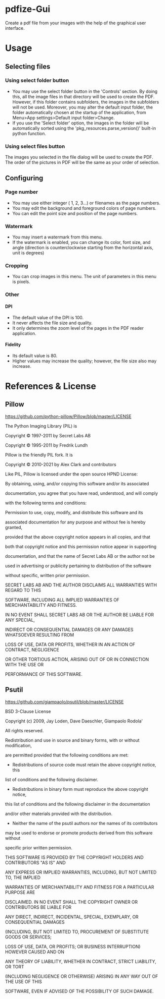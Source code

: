 # pdfize-Gui
Create a pdf file from your images with the help of the graphical user interface.

# Usage
## Selecting files
### Using select folder button
- You may use the select folder button in the 'Controls' section. By doing this, all the image files in that directory will be used to create the PDF. However, if this folder contains subfolders, the images in the subfolders will not be used. Moreover, you may alter the default input folder, the folder automatically chosen at the startup of the application, from Menu>App settings>Default input folder>Change.
- If you use the 'Select folder' option, the images in the folder will be automatically sorted using the 'pkg_resources.parse_version()' built-in python function.
### Using select files button
The images you selected in the file dialog will be used to create the PDF. The order of the pictures in PDF will be the same as your order of selection.
## Configuring
### Page number
- You may use either integer ( 1, 2, 3...) or filenames as the page numbers.
- You may edit the background and foreground colors of page numbers.
- You can edit the point size and position of the page numbers.
### Watermark
- You may insert a watermark from this menu.
- If the watermark is enabled, you can change its color, font size, and angle (direction is counterclockwise starting from the horizontal axis, unit is degrees)
### Cropping
- You can crop images in this menu. The unit of parameters in this menu is pixels.
### Other
#### DPI
- The default value of the DPI is 100. 
- It never affects the file size and quality.
- It only determines the zoom level of the pages in the PDF reader application.
#### Fidelity
- Its default value is 80.
- Higher values may increase the quality; however, the file size also may increase.


# References & License
## Pillow
https://github.com/python-pillow/Pillow/blob/master/LICENSE

The Python Imaging Library (PIL) is	 
  
 Copyright © 1997-2011 by Secret Labs AB	 
  
 Copyright © 1995-2011 by Fredrik Lundh	 
    
Pillow is the friendly PIL fork. It is	 
  
 	 
Copyright © 2010-2021 by Alex Clark and contributors	 
  
 	 
Like PIL, Pillow is licensed under the open source HPND License:	 
  
 	 
By obtaining, using, and/or copying this software and/or its associated	 
  
documentation, you agree that you have read, understood, and will comply	 
  
with the following terms and conditions:	 
  
Permission to use, copy, modify, and distribute this software and its	 
  
associated documentation for any purpose and without fee is hereby granted,	 
  
provided that the above copyright notice appears in all copies, and that	 
  
both that copyright notice and this permission notice appear in supporting	 
  
documentation, and that the name of Secret Labs AB or the author not be	 
  
used in advertising or publicity pertaining to distribution of the software	 
  
without specific, written prior permission.	 
  
 	 
SECRET LABS AB AND THE AUTHOR DISCLAIMS ALL WARRANTIES WITH REGARD TO THIS	 
  
SOFTWARE, INCLUDING ALL IMPLIED WARRANTIES OF MERCHANTABILITY AND FITNESS.	 
  
IN NO EVENT SHALL SECRET LABS AB OR THE AUTHOR BE LIABLE FOR ANY SPECIAL,	 
  
INDIRECT OR CONSEQUENTIAL DAMAGES OR ANY DAMAGES WHATSOEVER RESULTING FROM	 
  
LOSS OF USE, DATA OR PROFITS, WHETHER IN AN ACTION OF CONTRACT, NEGLIGENCE	 
  
OR OTHER TORTIOUS ACTION, ARISING OUT OF OR IN CONNECTION WITH THE USE OR	 
  
PERFORMANCE OF THIS SOFTWARE.

## Psutil
https://github.com/giampaolo/psutil/blob/master/LICENSE

BSD 3-Clause License	 
  
Copyright (c) 2009, Jay Loden, Dave Daeschler, Giampaolo Rodola'	 
  
All rights reserved.	 
  
Redistribution and use in source and binary forms, with or without modification,	 
  
are permitted provided that the following conditions are met:	 
    
 * Redistributions of source code must retain the above copyright notice, this	 
  
 list of conditions and the following disclaimer.	 
  
 * Redistributions in binary form must reproduce the above copyright notice,	 
  
 this list of conditions and the following disclaimer in the documentation	 
  
 and/or other materials provided with the distribution.	 
  
 * Neither the name of the psutil authors nor the names of its contributors	 
  
 may be used to endorse or promote products derived from this software without	 
  
 specific prior written permission.	 
  
THIS SOFTWARE IS PROVIDED BY THE COPYRIGHT HOLDERS AND CONTRIBUTORS "AS IS" AND	 
  
ANY EXPRESS OR IMPLIED WARRANTIES, INCLUDING, BUT NOT LIMITED TO, THE IMPLIED	 
  
WARRANTIES OF MERCHANTABILITY AND FITNESS FOR A PARTICULAR PURPOSE ARE	 
  
DISCLAIMED. IN NO EVENT SHALL THE COPYRIGHT OWNER OR CONTRIBUTORS BE LIABLE FOR	 
  
ANY DIRECT, INDIRECT, INCIDENTAL, SPECIAL, EXEMPLARY, OR CONSEQUENTIAL DAMAGES	 
  
(INCLUDING, BUT NOT LIMITED TO, PROCUREMENT OF SUBSTITUTE GOODS OR SERVICES;	 
  
LOSS OF USE, DATA, OR PROFITS; OR BUSINESS INTERRUPTION) HOWEVER CAUSED AND ON	 
  
ANY THEORY OF LIABILITY, WHETHER IN CONTRACT, STRICT LIABILITY, OR TORT	 
  
(INCLUDING NEGLIGENCE OR OTHERWISE) ARISING IN ANY WAY OUT OF THE USE OF THIS	 
  
SOFTWARE, EVEN IF ADVISED OF THE POSSIBILITY OF SUCH DAMAGE.
